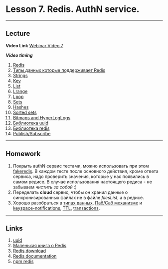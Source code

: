 # Lesson 7. Redis. AuthN service.
----
## Lecture

**Video Link** [Webinar Video 7](https://youtu.be/QO-A2rOT97c)

***Video timing***

1.	[Redis]( https://youtu.be/QO-A2rOT97c#t=3m35s)
2.	[Типы данных которые поддерживает Redis]( https://youtu.be/QO-A2rOT97c#t=7m57s)
3.	[Strings]( https://youtu.be/QO-A2rOT97c#t=11m19s)
4.	[Key]( https://youtu.be/QO-A2rOT97c#t=19m50s)
5.	[List]( https://youtu.be/QO-A2rOT97c#t=24m20s)
6.	[Lrange]( https://youtu.be/QO-A2rOT97c#t=26m15s)
7.	[Lpop]( https://youtu.be/QO-A2rOT97c#t=27m43s)
8.	[Sets]( https://youtu.be/QO-A2rOT97c#t=28m39s)
9.	[Hashes]( https://youtu.be/QO-A2rOT97c#t=30m04s)
10.	[Sorted sets]( https://youtu.be/QO-A2rOT97c#t=34m20s)
11.	[Bitmaps and HyperLogLogs]( https://youtu.be/QO-A2rOT97c#t=35m44s)
12.	[Библиотека uuid]( https://youtu.be/QO-A2rOT97c#t=57m58s)
13.	[Библиотека redis]( https://youtu.be/QO-A2rOT97c#t=61m00s)
14.	[Publish/Subscribe]( https://youtu.be/QO-A2rOT97c#t=66m011s)

----
## Homework

1. Покрыть authN сервис тестами, можно использовать при этом [fakeredis](https://github.com/guilleiguaran/fakeredis). В каждом тесте после основного действия, кроме ответа сервиса, надо проверить значения, которые у нас появились в самом редисе. В случае использования настоящего редиса - не забываем *чистить за собой* :)
2. Переделать **cloud** сервис, чтобы он хранил данные о синхронизированных файлах не в файле *filesList*, а в редисе.
3. Хорошо разобраться в [типах данных](https://redis.io/topics/data-types-intro), [Паб/Саб механизме](https://code.tutsplus.com/tutorials/multi-instance-nodejs-app-in-paas-using-redis-pubsub--cms-22239) и [keyspace-notifications](https://redis.io/topics/notifications), [TTL](http://www.giantflyingsaucer.com/blog/?p=3635), [transactions](https://www.javacodegeeks.com/2016/02/redis-transactions.html).

----
## Links

1. [uuid](https://www.npmjs.com/package/uuid)
2. [Маленькая книга о Redis](http://www.bazhukov.net/little-redis-book/)
3. [Redis download](https://redis.io/download)
4. [Redis documentation](https://redis.io/documentation)
5. [npm redis](https://www.npmjs.com/package/redis)
